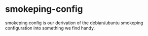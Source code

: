 smokeping-config
================

smokeping config is our derivation of the debian/ubuntu smokeping configuration
into something we find handy.
